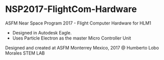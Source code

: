 # NSP2017-FlightCom-Hardware
ASFM Near Space Program 2017 - Flight Computer Hardware for HLM1

- Designed in Autodesk Eagle.
- Uses Particle Electron as the master Micro Controller Unit

Designed and created at ASFM Monterrey Mexico, 2017 @ Humberto Lobo Morales STEM LAB
